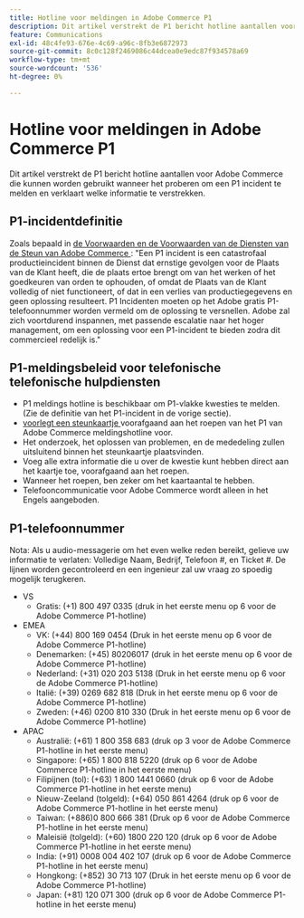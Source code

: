 ```yaml
---
title: Hotline voor meldingen in Adobe Commerce P1
description: Dit artikel verstrekt de P1 bericht hotline aantallen voor Adobe Commerce die kunnen worden gebruikt wanneer het proberen om een P1 incident te melden en verklaart welke informatie te verstrekken.
feature: Communications
exl-id: 48c4fe93-676e-4c69-a96c-8fb3e6872973
source-git-commit: 8c0c128f2469086c44dcea0e9edc87f934578a69
workflow-type: tm+mt
source-wordcount: '536'
ht-degree: 0%

---
```


# Hotline voor meldingen in Adobe Commerce P1

Dit artikel verstrekt de P1 bericht hotline aantallen voor Adobe Commerce die kunnen worden gebruikt wanneer het proberen om een P1 incident te melden en verklaart welke informatie te verstrekken.

## P1-incidentdefinitie

Zoals bepaald in [ de Voorwaarden en de Voorwaarden van de Diensten van de Steun van Adobe Commerce ](https://www.adobe.com/content/dam/cc/en/legal/terms/enterprise/pdfs/Magento-Support-Services-Terms-and-Conditions.pdf): &quot;Een P1 incident is een catastrofaal productieincident binnen de Dienst dat ernstige gevolgen voor de Plaats van de Klant heeft, die de plaats ertoe brengt om van het werken of het goedkeuren van orden te ophouden, of omdat de Plaats van de Klant volledig of niet functioneert, of dat in een verlies van productiegegevens en geen oplossing resulteert. P1 Incidenten moeten op het Adobe gratis P1-telefoonnummer worden vermeld om de oplossing te versnellen. Adobe zal zich voortdurend inspannen, met passende escalatie naar het hoger management, om een oplossing voor een P1-incident te bieden zodra dit commercieel redelijk is.&quot;

## P1-meldingsbeleid voor telefonische telefonische hulpdiensten

* P1 meldings hotline is beschikbaar om P1-vlakke kwesties te melden. (Zie de definitie van het P1-incident in de vorige sectie).
* [ voorlegt een steunkaartje ](https://experienceleague.adobe.com/docs/commerce-knowledge-base/kb/help-center-guide/magento-help-center-user-guide.html?lang=nl-NL#submit-ticket) voorafgaand aan het roepen van het P1 van Adobe Commerce meldingshotline voor.
* Het onderzoek, het oplossen van problemen, en de mededeling zullen uitsluitend binnen het steunkaartje plaatsvinden.
* Voeg alle extra informatie die u over de kwestie kunt hebben direct aan het kaartje toe, voorafgaand aan het roepen.
* Wanneer het roepen, ben zeker om het kaartaantal te hebben.
* Telefooncommunicatie voor Adobe Commerce wordt alleen in het Engels aangeboden.

## P1-telefoonnummer

Nota: Als u audio-messagerie om het even welke reden bereikt, gelieve uw informatie te verlaten: Volledige Naam, Bedrijf, Telefoon #, en Ticket #. De lijnen worden gecontroleerd en een ingenieur zal uw vraag zo spoedig mogelijk terugkeren.

* VS
   * Gratis: (+1) 800 497 0335 (druk in het eerste menu op 6 voor de Adobe Commerce P1-hotline)
* EMEA
   * VK: (+44) 800 169 0454 (Druk in het eerste menu op 6 voor de Adobe Commerce P1-hotline)
   * Denemarken: (+45) 80206017 (druk in het eerste menu op 6 voor de Adobe Commerce P1-hotline)
   * Nederland: (+31) 020 203 5138 (Druk in het eerste menu op 6 voor de Adobe Commerce P1-hotline)
   * Italië: (+39) 0269 682 818 (Druk in het eerste menu op 6 voor de Adobe Commerce P1-hotline)
   * Zweden: (+46) 0200 810 330 (Druk in het eerste menu op 6 voor de Adobe Commerce P1-hotline)
* APAC
   * Australië: (+61) 1 800 358 683 (druk op 3 voor de Adobe Commerce P1-hotline in het eerste menu)
   * Singapore: (+65) 1 800 818 5220 (druk op 6 voor de Adobe Commerce P1-hotline in het eerste menu)
   * Filipijnen (tol): (+63) 1 800 1441 0660 (druk op 6 voor de Adobe Commerce P1-hotline in het eerste menu)
   * Nieuw-Zeeland (tolgeld): (+64) 050 861 4264 (druk op 6 voor de Adobe Commerce P1-hotline in het eerste menu)
   * Taiwan: (+886)0 800 666 381 (Druk op 6 voor de Adobe Commerce P1-hotline in het eerste menu)
   * Maleisië (tolgeld): (+60) 1800 220 120 (druk op 6 voor de Adobe Commerce P1-hotline in het eerste menu)
   * India: (+91) 0008 004 402 107 (druk op 6 voor de Adobe Commerce P1-hotline in het eerste menu)
   * Hongkong: (+852) 30 713 107 (Druk in het eerste menu op 6 voor de Adobe Commerce P1-hotline)
   * Japan: (+81) 120 071 300 (druk op 6 voor de Adobe Commerce P1-hotline in het eerste menu)
